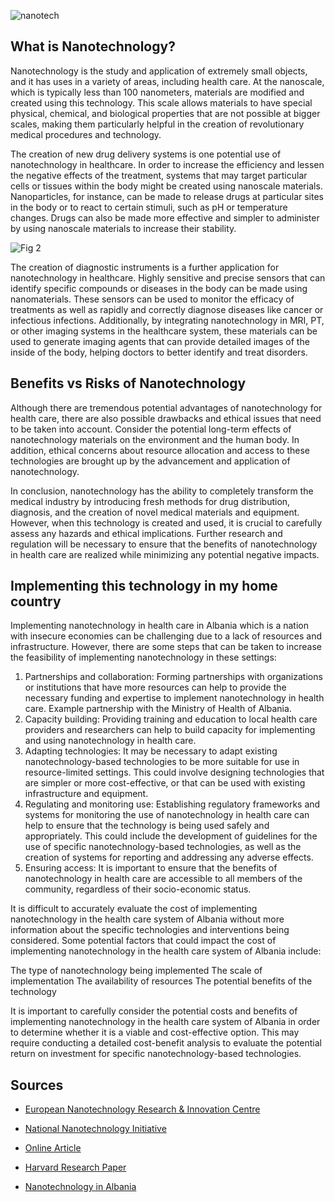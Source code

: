 
![nanotech](https://user-images.githubusercontent.com/115462688/212654323-0b7a7871-e192-4d10-bc1b-2fb21dbb8236.jpg)

## What is Nanotechnology?
Nanotechnology is the study and application of extremely small objects, and it has uses in a variety of areas, including health care. At the nanoscale, which is typically less than 100 nanometers, materials are modified and created using this technology. This scale allows materials to have special physical, chemical, and biological properties that are not possible at bigger scales, making them particularly helpful in the creation of revolutionary medical procedures and technology.

The creation of new drug delivery systems is one potential use of nanotechnology in healthcare. In order to increase the efficiency and lessen the negative effects of the treatment, systems that may target particular cells or tissues within the body might be created using nanoscale materials. Nanoparticles, for instance, can be made to release drugs at particular sites in the body or to react to certain stimuli, such as pH or temperature changes. Drugs can also be made more effective and simpler to administer by using nanoscale materials to increase their stability.

![Fig 2 ](https://user-images.githubusercontent.com/115462688/216835799-0094402d-5bb1-4217-8854-404d9808ca8b.png)

The creation of diagnostic instruments is a further application for nanotechnology in healthcare. Highly sensitive and precise sensors that can identify specific compounds or diseases in the body can be made using nanomaterials. These sensors can be used to monitor the efficacy of treatments as well as rapidly and correctly diagnose diseases like cancer or infectious infections. Additionally, by integrating nanotechnology in MRI, PT, or other imaging systems in the healthcare system, these materials can be used to generate imaging agents that can provide detailed images of the inside of the body, helping doctors to better identify and treat disorders.

## Benefits vs Risks of Nanotechnology

Although there are tremendous potential advantages of nanotechnology for health care, there are also possible drawbacks and ethical issues that need to be taken into account. Consider the potential long-term effects of nanotechnology materials on the environment and the human body. In addition, ethical concerns about resource allocation and access to these technologies are brought up by the advancement and application of nanotechnology.

In conclusion, nanotechnology has the ability to completely transform the medical industry by introducing fresh methods for drug distribution, diagnosis, and the creation of novel medical materials and equipment. However, when this technology is created and used, it is crucial to carefully assess any hazards and ethical implications. Further research and regulation will be necessary to ensure that the benefits of nanotechnology in health care are realized while minimizing any potential negative impacts.

## Implementing this technology in my home country
Implementing nanotechnology in health care in Albania which is a nation with insecure economies can be challenging due to a lack of resources and infrastructure. However, there are some steps that can be taken to increase the feasibility of implementing nanotechnology in these settings:

1.	Partnerships and collaboration: Forming partnerships with organizations or institutions that have more resources can help to provide the necessary funding and expertise to implement nanotechnology in health care. Example partnership with the Ministry of Health of Albania.
2.	Capacity building: Providing training and education to local health care providers and researchers can help to build capacity for implementing and using nanotechnology in health care.
3.	Adapting technologies: It may be necessary to adapt existing nanotechnology-based technologies to be more suitable for use in resource-limited settings. This could involve designing technologies that are simpler or more cost-effective, or that can be used with existing infrastructure and equipment.
4.	Regulating and monitoring use: Establishing regulatory frameworks and systems for monitoring the use of nanotechnology in health care can help to ensure that the technology is being used safely and appropriately. This could include the development of guidelines for the use of specific nanotechnology-based technologies, as well as the creation of systems for reporting and addressing any adverse effects.
5.	Ensuring access: It is important to ensure that the benefits of nanotechnology in health care are accessible to all members of the community, regardless of their socio-economic status. 

It is difficult to accurately evaluate the cost of implementing nanotechnology in the health care system of Albania without more information about the specific technologies and interventions being considered. Some potential factors that could impact the cost of implementing nanotechnology in the health care system of Albania include:

The type of nanotechnology being implemented
The scale of implementation
The availability of resources
The potential benefits of the technology

It is important to carefully consider the potential costs and benefits of implementing nanotechnology in the health care system of Albania in order to determine whether it is a viable and cost-effective option. This may require conducting a detailed cost-benefit analysis to evaluate the potential return on investment for specific nanotechnology-based technologies.

## Sources
- [European Nanotechnology Research & Innovation Centre](https://ec.europa.eu/research-and-innovation/en/projects/success-stories/all/nanotechnology?page=2)

- [National Nanotechnology Initiative](https://www.nano.gov/about-nanotechnology/applications-nanotechnology)

- [Online Article](https://www.upm.com/articles/beyond-fossils/22/3d-organs-developed-in-space-and-cells-that-create-energy-the-future-of-health-tech/?utm_source=google&utm_medium=cpc&utm_campaign=contentmarketing&utm_term=HubQ2&utm_content=&gclid=EAIaIQobChMIoPi7tO7-_AIVhO5RCh0uRgmAEAAYASAAEgLOr_D_BwE)

- [Harvard Research Paper](https://cdn1.sph.harvard.edu/wp-content/uploads/sites/1501/2013/05/Brochure1.pdf)

- [Nanotechnology in Albania](https://nanoalb.al/nanoalb/)

